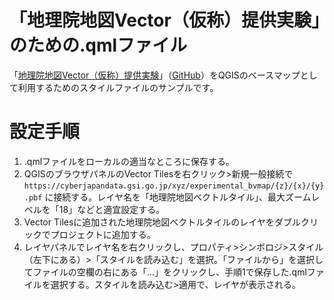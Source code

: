 「地理院地図Vector（仮称）提供実験」のための.qmlファイル
======================
「[地理院地図Vector（仮称）提供実験](https://maps.gsi.go.jp/development/vt.html)」（[GitHub](https://github.com/gsi-cyberjapan/gsimaps-vector-experiment)）をQGISのベースマップとして利用するためのスタイルファイルのサンプルです。

# 設定手順
1. .qmlファイルをローカルの適当なところに保存する。
2. QGISのブラウザパネルのVector Tilesを右クリック>新規一般接続で `https://cyberjapandata.gsi.go.jp/xyz/experimental_bvmap/{z}/{x}/{y}.pbf` に接続する。レイヤ名を「地理院地図ベクトルタイル」、最大ズームレベルを「18」などと適宜設定する。
3. Vector Tilesに追加された地理院地図ベクトルタイルのレイヤをダブルクリックでプロジェクトに追加する。
4. レイヤパネルでレイヤ名を右クリックし、プロパティ>シンボロジ>スタイル（左下にある）>「スタイルを読み込む」を選択。「ファイルから」を選択してファイルの空欄の右にある「…」をクリックし、手順1で保存した.qmlファイルを選択する。スタイルを読み込む>適用で、レイヤが表示される。
